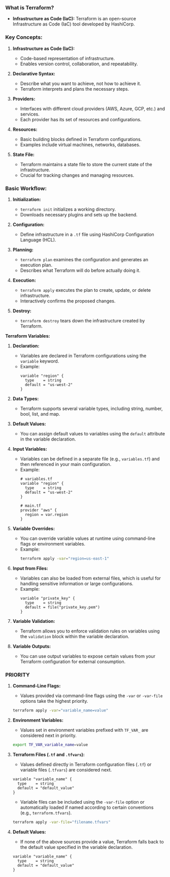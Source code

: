 ### What is Terraform?

- **Infrastructure as Code (IaC):** Terraform is an open-source Infrastructure as Code (IaC) tool developed by HashiCorp.

### Key Concepts:

1. **Infrastructure as Code (IaC):**
   - Code-based representation of infrastructure.
   - Enables version control, collaboration, and repeatability.

2. **Declarative Syntax:**
   - Describe what you want to achieve, not how to achieve it.
   - Terraform interprets and plans the necessary steps.

3. **Providers:**
   - Interfaces with different cloud providers (AWS, Azure, GCP, etc.) and services.
   - Each provider has its set of resources and configurations.

4. **Resources:**
   - Basic building blocks defined in Terraform configurations.
   - Examples include virtual machines, networks, databases.

5. **State File:**
   - Terraform maintains a state file to store the current state of the infrastructure.
   - Crucial for tracking changes and managing resources.

### Basic Workflow:

1. **Initialization:**
   - `terraform init` initializes a working directory.
   - Downloads necessary plugins and sets up the backend.

2. **Configuration:**
   - Define infrastructure in a `.tf` file using HashiCorp Configuration Language (HCL).

3. **Planning:**
   - `terraform plan` examines the configuration and generates an execution plan.
   - Describes what Terraform will do before actually doing it.

4. **Execution:**
   - `terraform apply` executes the plan to create, update, or delete infrastructure.
   - Interactively confirms the proposed changes.

5. **Destroy:**
   - `terraform destroy` tears down the infrastructure created by Terraform.


**Terraform Variables:**

1. **Declaration:**
   - Variables are declared in Terraform configurations using the `variable` keyword.
   - Example:
     ```hcl
     variable "region" {
       type    = string
       default = "us-west-2"
     }
     ```

2. **Data Types:**
   - Terraform supports several variable types, including string, number, bool, list, and map.

3. **Default Values:**
   - You can assign default values to variables using the `default` attribute in the variable declaration.

4. **Input Variables:**
   - Variables can be defined in a separate file (e.g., `variables.tf`) and then referenced in your main configuration.
   - Example:
     ```hcl
     # variables.tf
     variable "region" {
       type    = string
       default = "us-west-2"
     }
     ```
     ```hcl
     # main.tf
     provider "aws" {
       region = var.region
     }
     ```

5. **Variable Overrides:**
   - You can override variable values at runtime using command-line flags or environment variables.
   - Example:
     ```bash
     terraform apply -var="region=us-east-1"
     ```

6. **Input from Files:**
   - Variables can also be loaded from external files, which is useful for handling sensitive information or large configurations.
   - Example:
     ```hcl
     variable "private_key" {
       type    = string
       default = file("private_key.pem")
     }
     ```

8. **Variable Validation:**
   - Terraform allows you to enforce validation rules on variables using the `validation` block within the variable declaration.

9. **Variable Outputs:**
   - You can use output variables to expose certain values from your Terraform configuration for external consumption.

### PRIORITY

1. **Command-Line Flags:**
   - Values provided via command-line flags using the `-var` or `-var-file` options take the highest priority.

   ```bash
   terraform apply -var="variable_name=value"
   ```

2. **Environment Variables:**
   - Values set in environment variables prefixed with `TF_VAR_` are considered next in priority.

   ```bash
   export TF_VAR_variable_name=value
   ```

3. **Terraform Files (`.tf` and `.tfvars`):**
   - Values defined directly in Terraform configuration files (`.tf`) or variable files (`.tfvars`) are considered next.

   ```hcl
   variable "variable_name" {
     type    = string
     default = "default_value"
   }
   ```

   - Variable files can be included using the `-var-file` option or automatically loaded if named according to certain conventions (e.g., `terraform.tfvars`).

   ```bash
   terraform apply -var-file="filename.tfvars"
   ```

4. **Default Values:**
   - If none of the above sources provide a value, Terraform falls back to the default value specified in the variable declaration.

   ```hcl
   variable "variable_name" {
     type    = string
     default = "default_value"
   }
   ```
